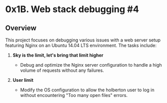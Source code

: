 # 0x1B. Web stack debugging #4

## Overview

This project focuses on debugging various issues with a web server setup featuring Nginx on an Ubuntu 14.04 LTS environment. The tasks include:

1. **Sky is the limit, let's bring that limit higher**
    - Debug and optimize the Nginx server configuration to handle a high volume of requests without any failures.
  
2. **User limit**
    - Modify the OS configuration to allow the holberton user to log in without encountering "Too many open files" errors.
